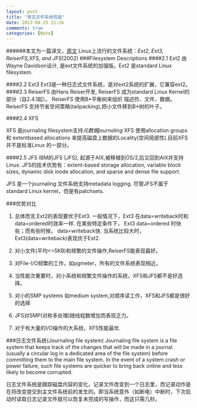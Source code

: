 ```yaml
---
layout: post
title: "常见文件系统性能"
date: 2013-04-25 21:26
comments: true
categories: [Note]
---
```

######本文为一篇译文，[原文](http://oss.sgi.com/projects/xfs/papers/filesystem-perf-tm.pdf)
Linux上流行的文件系统：*Ext2, Ext3, ReiserFS,XFS, and JFS*(2002)
###Filesystem Descriptions
####2.1 Ext2
由Wayne Davidson设计, 是ext文件系统的加强版。Ext2 是standard Linux filesystem. 

####2.2 Ext3
Ext3是一种日志式文件系统，是对ext2系统的扩展，它兼容ext2。
####2.3 ReiserFS
由Hans Reiser开发, ReiserFS 成为standard Linux Kernel的部分（自2.4.1起）。
ReiserFS 使用B\*平衡树来组织 描述符、文件、数据。ReiserFS 支持节省空间策略(tailpacking),把小文件移到B\*树的叶子。

####2.4 XFS

XFS 是journaling filesystem支持*元数据journaling*
XFS 使用allocation groups 和 extentbased allocations 来提高磁盘上数据的Locality(空间局部性).目前XFS并不是标准Linux 的一部分。

####2.5 JFS
IBM的JFS [JFS], 起源于AIX,被移植到OS/2‚后又回到AIX并支持Linux.
JFS的技术优势有：extent-based storage allocation, variable block
sizes, dynamic disk inode allocation, and sparse and dense file support. 

JFS 是一个journaling 文件系统支持metadata logging.
尽管JFS不属于 standard Linux kernel，但是有patchsets.


###优势对比

1) 总体而言,Ext2的表现要优于Ext3.
一般情况下，Ext3 在data=writeback时和
data=ordered时效率一样. 在某些特定条件下，
Ext3 data=ordered 时快些；而有些时候，
data=writeback快. 当系统比较大时，Ext3(data=writeback)表现优于Ext2.

2) 对小文件(平均<=5KB)和频繁的文件操作,ReiserFS能表现最好。

3) 对File-I/O频繁的工作，如pgmeter，所有的文件系统表现相近。

4) 当性能次重要时，对小系统和频繁文件操作的系统，XFS和JFS都不是好选择。

5) 对小的SMP systems 如medium system,对顺序读工作，XFS和JFS都是很好的选择

6) JFS对SMP(对称多处理)随线程数增加而表现乏力。

7) 对于有大量的I/O操作的大系统，XFS性能最优.

###日志文件系统(Journaling file system)
Journaling file system is a file system that keeps track of the changes that will be made in a journal (usually a circular log in a dedicated area of the file system) before committing them to the main file system. In the event of a system crash or power failure, such file systems are quicker to bring back online and less likely to become corrupted.    

日志文件系统是跟踪磁盘内容的变化，记录文件改变到一个日志里，而记录动作是在将改变提交到主文件系统前的发生的。即当系统意外（如断电）中断时，下次启动时读取日志记录文件就可以恢复未完成的写操作，而这只需几秒。
